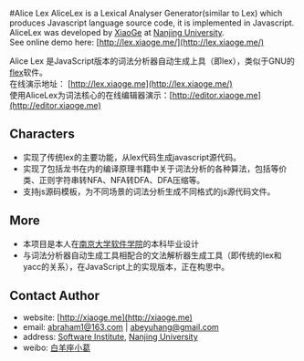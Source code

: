#Alice Lex
AliceLex is a Lexical Analyser Generator(similar to Lex) which produces Javascript language source code, it is implemented in Javascript.  
AliceLex was developed by [XiaoGe](http://xiaoge.me) at [Nanjing University](http://nju.edu.cn).  
See online demo here: [http://lex.xiaoge.me/](http://lex.xiaoge.me/)  
  
  
Alice Lex 是JavaScript版本的词法分析器自动生成上具（即lex），类似于GNU的[flex](http://flex.sourceforge.net/)软件。  
在线演示地址：   [http://lex.xiaoge.me](http://lex.xiaoge.me/)  
使用AliceLex为词法核心的在线编辑器演示：[http://editor.xiaoge.me](http://editor.xiaoge.me)


## Characters
* 实现了传统lex的主要功能，从lex代码生成javascript源代码。
* 实现了包括龙书在内的编译原理书籍中关于词法分析的各种算法，包括等价类、正则字符串转NFA、NFA转DFA、DFA压缩等。  
* 支持js源码模板，为不同场景的词法分析生成不同格式的js源代码文件。

## More
* 本项目是本人在[南京大学软件学院](http://software.nju.edu.cn)的本科毕业设计
* 与词法分析器自动生成工具相配合的文法解析器生成工具（即传统的lex和yacc的关系），在JavaScript上的实现版本，正在构思中。

## Contact Author
* website: [http://xiaoge.me](http://xiaoge.me)
* email: [abraham1@163.com](mailto:abraham1@163.com) | [abeyuhang@gmail.com](mailto:abeyuhang@gmail.com)
* address: [Software Institute](http://software.nju.edu.cn), [Nanjing University](http://nju.edu.cn)
* weibo: [白羊座小葛](http://weibo.com/abeyuhang)